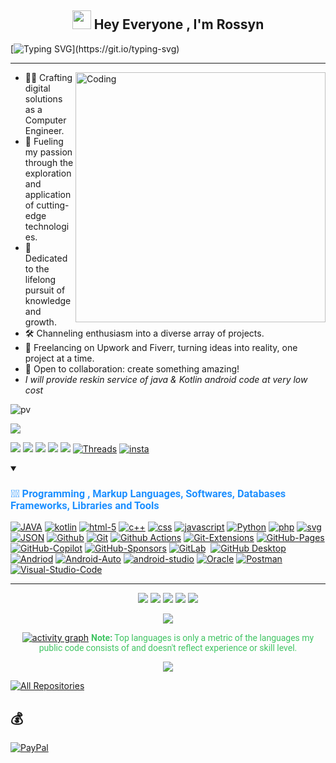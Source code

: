<h2 align="center"><img src="https://emojis.slackmojis.com/emojis/images/1531849430/4246/blob-sunglasses.gif?1531849430" width="30"/> Hey Everyone , I'm Rossyn</h2>
<p align="center">

[![Typing SVG](https://readme-typing-svg.demolab.com?font=Roboto,sans-serif&size=40&pause=1000&color=40c463&center=true&vCenter=true&random=false&width=1200&lines=%F0%9F%92%BB+%22Crafting+Code%2C+Building+Dreams%22;+%F0%9F%92%BB+Welcome+to+My+GitHub+Universe!)](https://git.io/typing-svg)
</p>


---

<img align="right" alt="Coding" width="400" src="https://github.com/AndroidWithRossyn/AndroidWithRossyn/assets/118904953/f01daec3-1d1c-4f83-89e5-7454d9a573ad">

- 👨‍💻 Crafting digital solutions as a Computer Engineer.
- 🚀 Fueling my passion through the exploration and application of cutting-edge technologies.
- 📖 Dedicated to the lifelong pursuit of knowledge and growth.
- 🛠️ Channeling enthusiasm into a diverse array of projects.
- 💼 Freelancing on Upwork and Fiverr, turning ideas into reality, one project at a time.
- 👥 Open to collaboration: create something amazing!
- *I will provide reskin service of java & Kotlin android code at very low cost*


<div align="start">

![pv](https://pageview.vercel.app/?github_user=AndroidWithRossyn)

<a href="https://api.whatsapp.com/send?phone=+919694260426&text=Hello%20developers%20of%20Rossyn,%20I%20would%20like%20to%20become%20a%20tester%20of%20the%20new%20version%20of%20Your%20Products."><img src="https://img.shields.io/badge/Become Tester-PlayStore Apps-red"></a>

<a href="https://t.me/banrossyn" target="_blank"><img src="https://img.shields.io/badge/Telegram-26A5E4.svg?logo=Telegram&logoColor=white"></a>
<a href="https://wa.me/+919694260426/" target="_blank"><img src="https://img.shields.io/badge/WhatsApp-25D366.svg?logo=WhatsApp&logoColor=white"></a>
<a href="https://www.linkedin.com/in/banrossyn/" target="_blank"><img src="https://img.shields.io/badge/LinkedIn-0A66C2.svg?logo=LinkedIn&logoColor=white"></a>
<a href="mailto:banrossyn@gmail.com"><img src="https://img.shields.io/badge/Gmail-EA4335.svg?logo=Gmail&logoColor=white"></a>
<a href="https://twitter.com/banrossyn"><img src="https://img.shields.io/badge/Twitter-1D9BF0.svg?logo=Twitter&logoColor=white"></a>
<a href="https://www.threads.net/@androidwithrossyn"><img alt="Threads" src="https://img.shields.io/badge/Threads-000000.svg?logo=Threads&logoColor=white"></a>
<a href=https://www.instagram.com/androidwithrossyn/><img alt="insta" src="https://img.shields.io/badge/Instagram-E4405F.svg?logo=Instagram&logoColor=white"></a>
<a href="https://www.facebook.com/AndroidWithRossyn/"><img alt="" src="https://img.shields.io/badge/Facebook-0866FF.svg?logo=Facebook&logoColor=white"></a>
<a href="https://medium.com/@banrossyn"><img alt="" src="https://img.shields.io/badge/Medium-000000.svg?logo=Medium&logoColor=white"></a>

</div>



<details open> 
<summary><h3 style="color: #1E90FF; font-family: Roboto, sans-serif;">👨‍💻 Programming , Markup Languages, Softwares, Databases Frameworks, Libraries and Tools</h3></summary>
<div align="left">  

<a href="#"><img alt="JAVA"
            src="https://custom-icon-badges.demolab.com/badge/Java-007396.svg?logo=java&logoColor=white"></a>
    <a href="#"><img alt="kotlin" src="https://img.shields.io/badge/Kotlin-7F52FF.svg?logo=Kotlin&logoColor=white"></a>
    <a href="#"><img alt="html-5" src="https://img.shields.io/badge/HTML5-E34F26.svg?logo=HTML5&logoColor=white"></a>
    <a href="#"><img alt="c++" src="https://img.shields.io/badge/C++-00599C.svg?logo=C++&logoColor=white"></a>
    <a href="#"><img alt="css" src="https://img.shields.io/badge/CSS3-1572B6.svg?logo=CSS3&logoColor=white"></a>
    <a href="#"><img alt="javascript"
            src="https://img.shields.io/badge/JavaScript-F7DF1E.svg?logo=JavaScript&logoColor=black"></a>
    <a href="#"><img alt="Python" src="https://img.shields.io/badge/Python-3776AB.svg?logo=Python&logoColor=white"></a>
    <a href="#"><img alt="php" src="https://img.shields.io/badge/PHP-777BB4.svg?logo=PHP&logoColor=white"></a>
    <a href="#"><img alt="svg" src="https://img.shields.io/badge/SVG-FFB13B.svg?logo=SVG&logoColor=black"></a>
    <a href="#"><img alt="JSON" src="https://img.shields.io/badge/JSON-000000.svg?logo=JSON&logoColor=white"></a>
    <a href="#"><img alt="Github" src="https://img.shields.io/badge/GitHub-181717.svg?logo=GitHub&logoColor=white"></a>
    <a href="#"><img alt="Git" src="https://img.shields.io/badge/Git-F05032.svg?logo=Git&logoColor=white"></a>
    <a href="#"><img alt="Github Actions"
            src="https://img.shields.io/badge/GitHub%20Actions-2088FF.svg?logo=GitHub-Actions&logoColor=white"></a>
    <a href="#"><img alt="Git-Extensions"
            src="https://img.shields.io/badge/Git%20Extensions-212121.svg?logo=Git-Extensions&logoColor=white"></a>
    <a href="#"><img alt="GitHub-Pages"
            src="https://img.shields.io/badge/GitHub%20Pages-222222.svg?logo=GitHub-Pages&logoColor=white"></a>
    <a href="#"><img alt="GitHub-Copilot"
            src="https://img.shields.io/badge/GitHub%20Copilot-000000.svg?logo=GitHub-Copilot&logoColor=white"></a>
    <a href="#"><img alt="GitHub-Sponsors"
            src="https://img.shields.io/badge/GitHub%20Sponsors-EA4AAA.svg?logo=GitHub-Sponsors&logoColor=white"></a>
    <a href="#"><img alt="GitLab" src="https://img.shields.io/badge/GitLab-FC6D26.svg?logo=GitLab&logoColor=white"></a>
    <a href="#"><img alt="" src="https://img.shields.io/badge/Markdown-000000.svg?logo=Markdown&logoColor=white"></a>
<a href="#"><img alt="GitHub Desktop"
            src="https://img.shields.io/badge/GitHub%20Desktop-8034A9.svg?logo=github&logoColor=white"></a>
    <a href="#"><img alt="Andriod"
            src="https://img.shields.io/badge/Android-34A853.svg?logo=Android&logoColor=white"></a>
    <a href="#"><img alt="Android-Auto"
            src="https://img.shields.io/badge/Android%20Auto-3DDC84.svg?logo=Android-Auto&logoColor=white"></a>
    <a href="#"><img alt="android-studio"
            src="https://img.shields.io/badge/Android%20Studio-3DDC84.svg?logo=Android-Studio&logoColor=white"></a>
    <a href="#"><img alt="Oracle" src="https://img.shields.io/badge/Oracle-F80000.svg?logo=Oracle&logoColor=white"></a>
    <a href="#"><img alt="Postman"
            src="https://img.shields.io/badge/Postman-FF6C37.svg?logo=Postman&logoColor=white"></a><a href="#"><img alt="Visual-Studio-Code"
            src="https://img.shields.io/badge/Visual%20Studio%20Code-007ACC.svg?logo=Visual-Studio-Code&logoColor=white"></a>
    <a href="#"><img alt="" src="https://img.shields.io/badge/SQLite-003B57.svg?logo=SQLite&logoColor=white"></a>
    <a href="#"><img alt="" src="https://img.shields.io/badge/MySQL-4479A1.svg?logo=MySQL&logoColor=white"></a>
    <a href="#"><img alt="" src="https://img.shields.io/badge/Windows-0078D4.svg?logo=Windows&logoColor=white"></a>
    <a href="#"><img alt="" src="https://img.shields.io/badge/Linux-FCC624.svg?logo=Linux&logoColor=black"></a>
    <a href="#"><img alt="" src="https://img.shields.io/badge/Ubuntu-E95420.svg?logo=Ubuntu&logoColor=white"></a>
    <a href="#"><img alt=""
            src="https://img.shields.io/badge/Kali%20Linux-557C94.svg?logo=Kali-Linux&logoColor=white"></a>
    <a href="#"><img alt=""
            src="https://img.shields.io/badge/Google%20Play%20Console-414141.svg?logo=Google-Play&logoColor=white"></a>
    <a href="#"><img alt="" src="https://img.shields.io/badge/Firebase-FFCA28.svg?logo=Firebase&logoColor=black"></a>
    <a href="#"><img alt=""
            src="https://img.shields.io/badge/Google%20Cloud%20Storage-AECBFA.svg?logo=Google-Cloud-Storage&logoColor=black"></a>
    <a href="#"><img alt=""
            src="https://img.shields.io/badge/Google%20AdMob-EA4335.svg?logo=Google-AdMob&logoColor=white"></a>
    <a href="#"><img alt="" src="https://img.shields.io/badge/Adobe-FF0000.svg?logo=Adobe&logoColor=white"></a>
    <a href="#"><img alt=""
            src="https://img.shields.io/badge/Adobe%20Photoshop-31A8FF.svg?logo=Adobe-Photoshop&logoColor=white"></a>
    <a href="#"><img alt="" src="https://img.shields.io/badge/Adobe%20XD-FF61F6.svg?logo=Adobe-XD&logoColor=white"></a>
    <a href="#"><img alt=""
            src="https://img.shields.io/badge/Adobe%20Illustrator-FF9A00.svg?logo=Adobe-Illustrator&logoColor=white"></a>
    <a href="#"><img alt=""
            src="https://img.shields.io/badge/Adobe%20After%20Effects-9999FF.svg?logo=Adobe-After-Effects&logoColor=white"></a>
    <a href="#"><img alt="" src="https://img.shields.io/badge/Figma-F24E1E.svg?logo=Figma&logoColor=white"></a>
    <a href="#"><img alt="" src="https://img.shields.io/badge/Sketch-F7B500.svg?logo=Sketch&logoColor=black"></a>

</div>  
</details>

---
<div align="center">

![](http://github-profile-summary-cards.vercel.app/api/cards/profile-details?username=AndroidWithRossyn&theme=github_dark)
![](http://github-profile-summary-cards.vercel.app/api/cards/stats?username=AndroidWithRossyn&theme=github_dark)
![](http://github-profile-summary-cards.vercel.app/api/cards/productive-time?username=AndroidWithRossyn&theme=github_dark&utcOffset=8)
![](http://github-profile-summary-cards.vercel.app/api/cards/repos-per-language?username=AndroidWithRossyn&theme=github_dark)
![](http://github-profile-summary-cards.vercel.app/api/cards/most-commit-language?username=AndroidWithRossyn&theme=github_dark)
<p align="center">
  <img alig src="https://github-profile-trophy.vercel.app/?username=AndroidWithRossyn&theme=onedark&column=-1&title=Repositories,Stars,Commits,Followers,PullRequest,MultipleLang&margin-w=10" />
</p>

[![activity graph](https://github-readme-activity-graph.vercel.app/graph?username=androidwithrossyn&bg_color=0d1117&color=ffffff&line=40c463&point=fff7e0&area=true&hide_border=true)](https://github.com/AndroidWithRossyn/github-readme-activity-graph)
<span style="color:#40c463; font-family: Roboto, sans-serif;"><b>Note:</b> Top languages is only a metric of the languages my public code consists of and doesn't reflect experience or skill level.</span>
  
<p align="center">
  <img src="https://capsule-render.vercel.app/api?type=waving&color=gradient&height=60&width=1980&section=footer"/>
</p>

</div>


<p align="left">
<a href="https://github.com/AndroidWithRossyn?tab=repositories&sort=stargazers"><img alt="All Repositories" title="All Repositories" src="https://custom-icon-badges.demolab.com/badge/-Click%20Here%20For%20All%20My%20Repos-1F222E?style=for-the-badge&logoColor=white&logo=repo"/></a>
  
</p>



## 💰 
[![PayPal](https://img.shields.io/badge/PayPal-00457C?style=for-the-badge&logo=paypal&logoColor=white)](https://paypal.me/banrossyn) 

